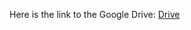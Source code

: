 Here is the link to the Google Drive: [Drive](https://drive.google.com/drive/folders/1NQUwIy_WdnZUb7Thk9S-tuxKYVfBdyja)
